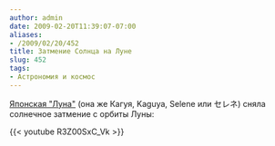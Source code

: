 ```yaml
---
author: admin
date: 2009-02-20T11:39:07-07:00
aliases:
- /2009/02/20/452
title: Затмение Солнца на Луне
slug: 452
tags:
- Астрономия и космос
---
```


[Японская "Луна"](http://www.kaguya.jaxa.jp/index_e.htm) (она же Кагуя, Kaguya, Selene или セレネ) сняла солнечное затмение с орбиты Луны:

{{< youtube R3Z00SxC_Vk >}}
